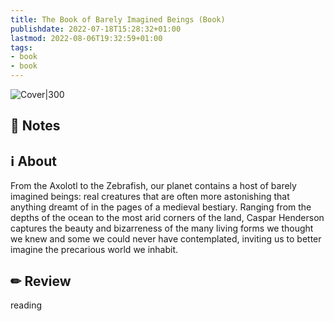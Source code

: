 ```yaml
---
title: The Book of Barely Imagined Beings (Book)
publishdate: 2022-07-18T15:28:32+01:00
lastmod: 2022-08-06T19:32:59+01:00
tags: 
- book
- book
---
```








![Cover|300](https://i.gr-assets.com/images/S/compressed.photo.goodreads.com/books/1358299908l/13562662.jpg)



## 📝 Notes







## ℹ️ About



From the Axolotl to the Zebrafish, our planet contains a host of barely imagined beings: real creatures that are often more astonishing that anything dreamt of in the pages of a medieval bestiary. Ranging from the depths of the ocean to the most arid corners of the land, Caspar Henderson captures the beauty and bizarreness of the many living forms we thought we knew and some we could never have contemplated, inviting us to better imagine the precarious world we inhabit.



## ✏ Review



 reading



